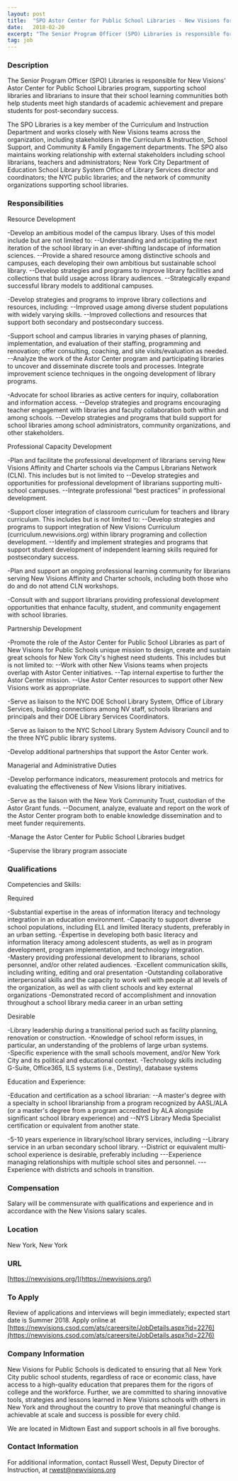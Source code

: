 ```yaml
---
layout: post
title:  "SPO Astor Center for Public School Libraries - New Visions for Public Schools"
date:   2018-02-20
excerpt: "The Senior Program Officer (SPO) Libraries is responsible for New Visions’ Astor Center for Public School Libraries program, supporting school libraries and librarians to insure that their school learning communities both help students meet high standards of academic achievement and prepare students for post-secondary success. The SPO Libraries is a..."
tag: job
---
```


### Description   

The Senior Program Officer (SPO) Libraries is responsible for New Visions’ Astor Center for Public School Libraries program, supporting school libraries and librarians to insure that their school learning communities both help students meet high standards of academic achievement and prepare students for post-secondary success.

The SPO Libraries is a key member of the Curriculum and Instruction Department and works closely with New Visions teams across the organization, including stakeholders in the Curriculum & Instruction, School Support, and Community & Family Engagement departments. The SPO also maintains working relationship with external stakeholders including school librarians, teachers and administrators; New York City Department of Education School Library System Office of Library Services director and coordinators; the NYC public libraries; and the network of community organizations supporting school libraries.  


### Responsibilities   


Resource Development

-Develop an ambitious model of the campus library. Uses of this model include but are not limited to:
--Understanding and anticipating the next iteration of the school library in an ever-shifting landscape of information sciences.
--Provide a shared resource among distinctive schools and campuses, each developing their own ambitious but sustainable school library.
--Develop strategies and programs to improve library facilities and collections that build usage across library audiences.
--Strategically expand successful library models to additional campuses.

-Develop strategies and programs to improve library collections and resources, including:
--Improved usage among diverse student populations with widely varying skills.
--Improved collections and resources that support both secondary and postsecondary success.

-Support school and campus libraries in varying phases of planning, implementation, and evaluation of their staffing, programming and renovation; offer consulting, coaching, and site visits/evaluation as needed.
--Analyze the work of the Astor Center program and participating libraries to uncover and disseminate discrete tools and processes.
Integrate improvement science techniques in the ongoing development of library programs.

-Advocate for school libraries as active centers for inquiry, collaboration and information access.
--Develop strategies and programs encouraging teacher engagement with libraries and faculty collaboration both within and among schools.
--Develop strategies and programs that build support for school libraries among school administrators, community organizations, and other stakeholders.

Professional Capacity Development

-Plan and facilitate the professional development of librarians serving New Visions Affinity and Charter schools via the Campus Librarians Network (CLN). This includes but is not limited to
--Develop strategies and opportunities for professional development of librarians supporting multi-school campuses.
--Integrate professional “best practices” in professional development.

-Support closer integration of classroom curriculum for teachers and library curriculum. This includes but is not limited to:
--Develop strategies and programs to support integration of New Visions Curriculum (curriculum.newvisions.org) within library programing and collection development.
--Identify and implement strategies and programs that support student development of independent learning skills required for postsecondary success.

-Plan and support an ongoing professional learning community for librarians serving New Visions Affinity and Charter schools, including both those who do and do not attend CLN workshops.

-Consult with and support librarians providing professional development opportunities that enhance faculty, student, and community engagement with school libraries.

Partnership Development

-Promote the role of the Astor Center for Public School Libraries as part of New Visions for Public Schools unique mission to design, create and sustain great schools for New York City's highest need students. This includes but is not limited to:
--Work with other New Visions teams when projects overlap with Astor Center initiatives.
--Tap internal expertise to further the Astor Center mission.
--Use Astor Center resources to support other New Visions work as appropriate.

-Serve as liaison to the NYC DOE School Library System, Office of Library Services, building connections among NV staff, schools librarians and principals and their DOE Library Services Coordinators.

-Serve as liaison to the NYC School Library System Advisory Council and to the three NYC public library systems.  

-Develop additional partnerships that support the Astor Center work.

Managerial and Administrative Duties

-Develop performance indicators, measurement protocols and metrics for evaluating the effectiveness of New Visions library initiatives.

-Serve as the liaison with the New York Community Trust, custodian of the Astor Grant funds.
--Document, analyze, evaluate and report on the work of the Astor Center program both to enable knowledge dissemination and to meet funder requirements.

-Manage the Astor Center for Public School Libraries budget

-Supervise the library program associate


### Qualifications   

Competencies and Skills:

Required

-Substantial expertise in the areas of information literacy and technology integration in an education environment.
-Capacity to support diverse school populations, including ELL and limited literacy students, preferably in an urban setting.
-Expertise in developing both basic literacy and information literacy among adolescent students, as well as in program development, program implementation, and technology integration.  
-Mastery providing professional development to librarians, school personnel, and/or other related audiences.
-Excellent communication skills, including writing, editing and oral presentation
-Outstanding collaborative interpersonal skills and the capacity to work well with people at all levels of the organization, as well as with client schools and key external organizations
-Demonstrated record of accomplishment and innovation throughout a school library media career in an urban setting

Desirable

-Library leadership during a transitional period such as facility planning, renovation or construction.
-Knowledge of school reform issues, in particular, an understanding of the problems of large urban systems.  
-Specific experience with the small schools movement, and/or New York City and its political and educational context.
-Technology skills including G-Suite, Office365, ILS systems (i.e., Destiny), database systems

Education and Experience:

-Education and certification as a school librarian:
--A master's degree with a specialty in school librarianship from a program recognized by AASL/ALA (or a master's degree from a program accredited by ALA alongside significant school library experience) and
--NYS Library Media Specialist certification or equivalent from another state.

-5-10 years experience in library/school library services, including
--Library service in an urban secondary school library.
--District or equivalent multi-school experience is desirable, preferably including
---Experience managing relationships with multiple school sites and personnel.
---Experience with districts and schools in transition.



### Compensation   

Salary will be commensurate with qualifications and experience and in accordance with the New Visions salary scales.


### Location   

New York, New York


### URL   

[https://newvisions.org/](https://newvisions.org/)

### To Apply   

Review of applications and interviews will begin immediately; expected start date is Summer 2018. Apply online at [https://newvisions.csod.com/ats/careersite/JobDetails.aspx?id=2276](https://newvisions.csod.com/ats/careersite/JobDetails.aspx?id=2276)


### Company Information   

New Visions for Public Schools is dedicated to ensuring that all New York City public school students, regardless of race or economic class, have access to a high-quality education that prepares them for the rigors of college and the workforce. Further, we are committed to sharing innovative tools, strategies and lessons learned in New Visions schools with others in New York and throughout the country to prove that meaningful change is achievable at scale and success is possible for every child. 

We are located in Midtown East and support schools in all five boroughs.


### Contact Information   

For additional information, contact Russell West, Deputy Director of Instruction, at rwest@newvisions.org

